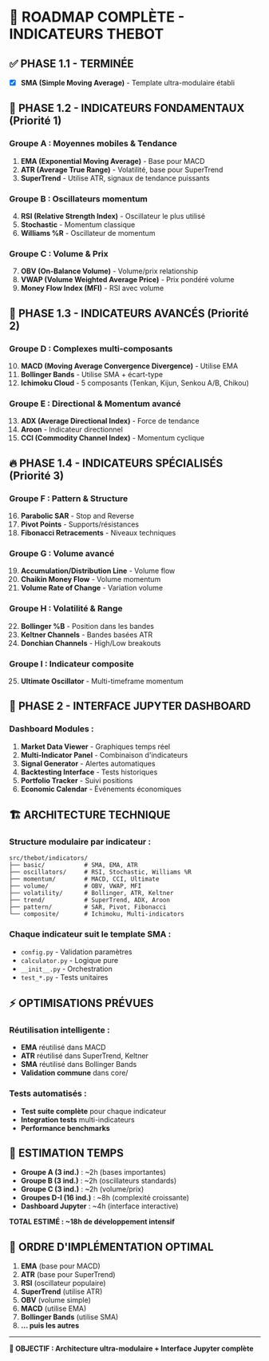 # 🎯 ROADMAP COMPLÈTE - INDICATEURS THEBOT

## ✅ **PHASE 1.1 - TERMINÉE**
- [x] **SMA (Simple Moving Average)** - Template ultra-modulaire établi

## 🚀 **PHASE 1.2 - INDICATEURS FONDAMENTAUX (Priorité 1)**

### **Groupe A : Moyennes mobiles & Tendance**
1. **EMA (Exponential Moving Average)** - Base pour MACD
2. **ATR (Average True Range)** - Volatilité, base pour SuperTrend
3. **SuperTrend** - Utilise ATR, signaux de tendance puissants

### **Groupe B : Oscillateurs momentum**  
4. **RSI (Relative Strength Index)** - Oscillateur le plus utilisé
5. **Stochastic** - Momentum classique
6. **Williams %R** - Oscillateur de momentum

### **Groupe C : Volume & Prix**
7. **OBV (On-Balance Volume)** - Volume/prix relationship
8. **VWAP (Volume Weighted Average Price)** - Prix pondéré volume
9. **Money Flow Index (MFI)** - RSI avec volume

## 🎯 **PHASE 1.3 - INDICATEURS AVANCÉS (Priorité 2)**

### **Groupe D : Complexes multi-composants**
10. **MACD (Moving Average Convergence Divergence)** - Utilise EMA
11. **Bollinger Bands** - Utilise SMA + écart-type
12. **Ichimoku Cloud** - 5 composants (Tenkan, Kijun, Senkou A/B, Chikou)

### **Groupe E : Directional & Momentum avancé**
13. **ADX (Average Directional Index)** - Force de tendance
14. **Aroon** - Indicateur directionnel
15. **CCI (Commodity Channel Index)** - Momentum cyclique

## 🔥 **PHASE 1.4 - INDICATEURS SPÉCIALISÉS (Priorité 3)**

### **Groupe F : Pattern & Structure**
16. **Parabolic SAR** - Stop and Reverse
17. **Pivot Points** - Supports/résistances
18. **Fibonacci Retracements** - Niveaux techniques

### **Groupe G : Volume avancé**
19. **Accumulation/Distribution Line** - Volume flow
20. **Chaikin Money Flow** - Volume momentum
21. **Volume Rate of Change** - Variation volume

### **Groupe H : Volatilité & Range**
22. **Bollinger %B** - Position dans les bandes
23. **Keltner Channels** - Bandes basées ATR
24. **Donchian Channels** - High/Low breakouts

### **Groupe I : Indicateur composite**
25. **Ultimate Oscillator** - Multi-timeframe momentum

## 🎨 **PHASE 2 - INTERFACE JUPYTER DASHBOARD**

### **Dashboard Modules :**
1. **Market Data Viewer** - Graphiques temps réel
2. **Multi-Indicator Panel** - Combinaison d'indicateurs
3. **Signal Generator** - Alertes automatiques
4. **Backtesting Interface** - Tests historiques
5. **Portfolio Tracker** - Suivi positions
6. **Economic Calendar** - Événements économiques

## 🏗️ **ARCHITECTURE TECHNIQUE**

### **Structure modulaire par indicateur :**
```
src/thebot/indicators/
├── basic/           # SMA, EMA, ATR
├── oscillators/     # RSI, Stochastic, Williams %R
├── momentum/        # MACD, CCI, Ultimate
├── volume/          # OBV, VWAP, MFI
├── volatility/      # Bollinger, ATR, Keltner  
├── trend/           # SuperTrend, ADX, Aroon
├── pattern/         # SAR, Pivot, Fibonacci
└── composite/       # Ichimoku, Multi-indicators
```

### **Chaque indicateur suit le template SMA :**
- `config.py` - Validation paramètres
- `calculator.py` - Logique pure  
- `__init__.py` - Orchestration
- `test_*.py` - Tests unitaires

## ⚡ **OPTIMISATIONS PRÉVUES**

### **Réutilisation intelligente :**
- **EMA** réutilisé dans MACD
- **ATR** réutilisé dans SuperTrend, Keltner
- **SMA** réutilisé dans Bollinger Bands
- **Validation commune** dans core/

### **Tests automatisés :**
- **Test suite complète** pour chaque indicateur
- **Integration tests** multi-indicateurs  
- **Performance benchmarks**

## 🎯 **ESTIMATION TEMPS**

- **Groupe A (3 ind.)** : ~2h (bases importantes)
- **Groupe B (3 ind.)** : ~2h (oscillateurs standards)  
- **Groupe C (3 ind.)** : ~2h (volume/prix)
- **Groupes D-I (16 ind.)** : ~8h (complexité croissante)
- **Dashboard Jupyter** : ~4h (interface interactive)

**TOTAL ESTIMÉ : ~18h de développement intensif**

## 🚀 **ORDRE D'IMPLÉMENTATION OPTIMAL**

1. **EMA** (base pour MACD)
2. **ATR** (base pour SuperTrend)  
3. **RSI** (oscillateur populaire)
4. **SuperTrend** (utilise ATR)
5. **OBV** (volume simple)
6. **MACD** (utilise EMA)
7. **Bollinger Bands** (utilise SMA)
8. **... puis les autres**

---
**🎯 OBJECTIF : Architecture ultra-modulaire + Interface Jupyter complète**